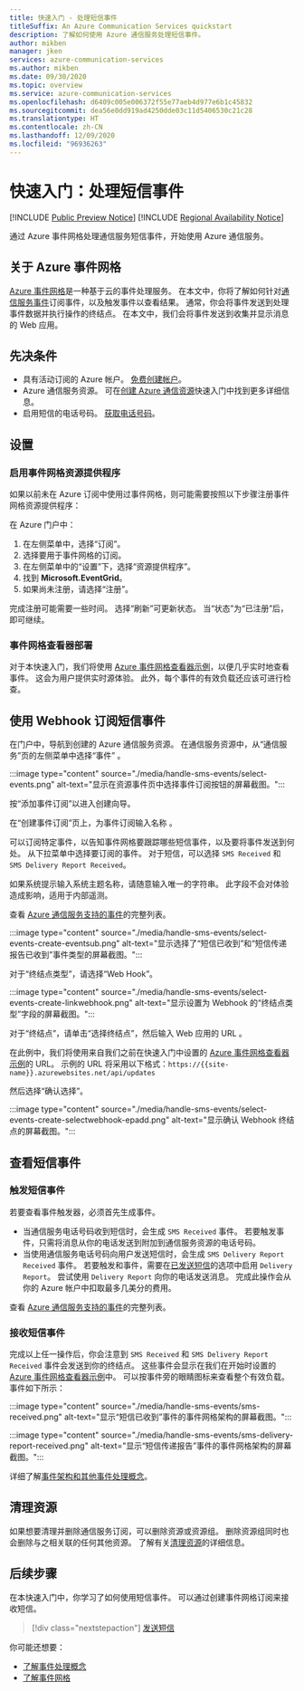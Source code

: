 ```yaml
---
title: 快速入门 - 处理短信事件
titleSuffix: An Azure Communication Services quickstart
description: 了解如何使用 Azure 通信服务处理短信事件。
author: mikben
manager: jken
services: azure-communication-services
ms.author: mikben
ms.date: 09/30/2020
ms.topic: overview
ms.service: azure-communication-services
ms.openlocfilehash: d6409c005e006372f55e77aeb4d977e6b1c45832
ms.sourcegitcommit: dea56e0dd919ad4250dde03c11d5406530c21c28
ms.translationtype: HT
ms.contentlocale: zh-CN
ms.lasthandoff: 12/09/2020
ms.locfileid: "96936263"
---
```

# <a name="quickstart-handle-sms-events"></a>快速入门：处理短信事件

[!INCLUDE [Public Preview Notice](../../includes/public-preview-include.md)]
[!INCLUDE [Regional Availability Notice](../../includes/regional-availability-include.md)]

通过 Azure 事件网格处理通信服务短信事件，开始使用 Azure 通信服务。 

## <a name="about-azure-event-grid"></a>关于 Azure 事件网格

[Azure 事件网格](../../../event-grid/overview.md)是一种基于云的事件处理服务。 在本文中，你将了解如何针对[通信服务事件](../../concepts/event-handling.md)订阅事件，以及触发事件以查看结果。 通常，你会将事件发送到处理事件数据并执行操作的终结点。 在本文中，我们会将事件发送到收集并显示消息的 Web 应用。

## <a name="prerequisites"></a>先决条件
- 具有活动订阅的 Azure 帐户。 [免费创建帐户](https://azure.microsoft.com/free/?WT.mc_id=A261C142F)。 
- Azure 通信服务资源。 可在[创建 Azure 通信资源](../create-communication-resource.md)快速入门中找到更多详细信息。
- 启用短信的电话号码。 [获取电话号码](./get-phone-number.md)。

## <a name="setting-up"></a>设置

### <a name="enable-event-grid-resource-provider"></a>启用事件网格资源提供程序

如果以前未在 Azure 订阅中使用过事件网格，则可能需要按照以下步骤注册事件网格资源提供程序：

在 Azure 门户中：

1. 在左侧菜单中，选择“订阅”。 
2. 选择要用于事件网格的订阅。
3. 在左侧菜单中的“设置”下，选择“资源提供程序”。  
4. 找到 **Microsoft.EventGrid**。
5. 如果尚未注册，请选择“注册”。  

完成注册可能需要一些时间。 选择“刷新”可更新状态。  当“状态”为“已注册”后，即可继续。  

### <a name="event-grid-viewer-deployment"></a>事件网格查看器部署

对于本快速入门，我们将使用 [Azure 事件网格查看器示例](/samples/azure-samples/azure-event-grid-viewer/azure-event-grid-viewer/)，以便几乎实时地查看事件。 这会为用户提供实时源体验。 此外，每个事件的有效负载还应该可进行检查。  

## <a name="subscribe-to-the-sms-events-using-web-hooks"></a>使用 Webhook 订阅短信事件

在门户中，导航到创建的 Azure 通信服务资源。 在通信服务资源中，从“通信服务”页的左侧菜单中选择“事件” 。

:::image type="content" source="./media/handle-sms-events/select-events.png" alt-text="显示在资源事件页中选择事件订阅按钮的屏幕截图。":::

按“添加事件订阅”以进入创建向导。

在“创建事件订阅”页上，为事件订阅输入名称 。

可以订阅特定事件，以告知事件网格要跟踪哪些短信事件，以及要将事件发送到何处。 从下拉菜单中选择要订阅的事件。 对于短信，可以选择 `SMS Received` 和 `SMS Delivery Report Received`。 

如果系统提示输入系统主题名称，请随意输入唯一的字符串。 此字段不会对体验造成影响，适用于内部遥测。

查看 [Azure 通信服务支持的事件](../../concepts/event-handling.md)的完整列表。

:::image type="content" source="./media/handle-sms-events/select-events-create-eventsub.png" alt-text="显示选择了“短信已收到”和“短信传递报告已收到”事件类型的屏幕截图。":::

对于“终结点类型”，请选择“Web Hook”。  

:::image type="content" source="./media/handle-sms-events/select-events-create-linkwebhook.png" alt-text="显示设置为 Webhook 的“终结点类型”字段的屏幕截图。":::

对于“终结点”，请单击“选择终结点”，然后输入 Web 应用的 URL 。

在此例中，我们将使用来自我们之前在快速入门中设置的 [Azure 事件网格查看器示例](/samples/azure-samples/azure-event-grid-viewer/azure-event-grid-viewer/)的 URL。 示例的 URL 将采用以下格式：`https://{{site-name}}.azurewebsites.net/api/updates`

然后选择“确认选择”。

:::image type="content" source="./media/handle-sms-events/select-events-create-selectwebhook-epadd.png" alt-text="显示确认 Webhook 终结点的屏幕截图。":::

## <a name="viewing-sms-events"></a>查看短信事件

### <a name="triggering-sms-events"></a>触发短信事件

若要查看事件触发器，必须首先生成事件。

- 当通信服务电话号码收到短信时，会生成 `SMS Received` 事件。 若要触发事件，只需将消息从你的电话发送到附加到通信服务资源的电话号码。
- 当使用通信服务电话号码向用户发送短信时，会生成 `SMS Delivery Report Received` 事件。 若要触发和事件，需要在[已发送短信](../telephony-sms/send.md)的选项中启用 `Delivery Report`。 尝试使用 `Delivery Report` 向你的电话发送消息。 完成此操作会从你的 Azure 帐户中扣取最多几美分的费用。

查看 [Azure 通信服务支持的事件](../../concepts/event-handling.md)的完整列表。

### <a name="receiving-sms-events"></a>接收短信事件

完成以上任一操作后，你会注意到 `SMS Received` 和 `SMS Delivery Report Received` 事件会发送到你的终结点。 这些事件会显示在我们在开始时设置的 [Azure 事件网格查看器示例](/samples/azure-samples/azure-event-grid-viewer/azure-event-grid-viewer/)中。 可以按事件旁的眼睛图标来查看整个有效负载。 事件如下所示：

:::image type="content" source="./media/handle-sms-events/sms-received.png" alt-text="显示“短信已收到”事件的事件网格架构的屏幕截图。":::

:::image type="content" source="./media/handle-sms-events/sms-delivery-report-received.png" alt-text="显示“短信传递报告”事件的事件网格架构的屏幕截图。":::

详细了解[事件架构和其他事件处理概念](../../concepts/event-handling.md)。

## <a name="clean-up-resources"></a>清理资源

如果想要清理并删除通信服务订阅，可以删除资源或资源组。 删除资源组同时也会删除与之相关联的任何其他资源。 了解有关[清理资源](../create-communication-resource.md#clean-up-resources)的详细信息。

## <a name="next-steps"></a>后续步骤

在本快速入门中，你学习了如何使用短信事件。 可以通过创建事件网格订阅来接收短信。

> [!div class="nextstepaction"] 
> [发送短信](../telephony-sms/send.md)

你可能还想要：

 - [了解事件处理概念](../../concepts/event-handling.md)
 - [了解事件网格](../../../event-grid/overview.md)